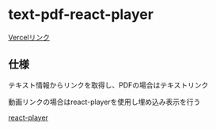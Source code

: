 # text-pdf-react-player
<a href="">Vercelリンク</a>

## 仕様
<p>テキスト情報からリンクを取得し、PDFの場合はテキストリンク</p>
<p>動画リンクの場合はreact-playerを使用し埋め込み表示を行う</p>
<a href="https://www.npmjs.com/package/react-player">react-player</a>